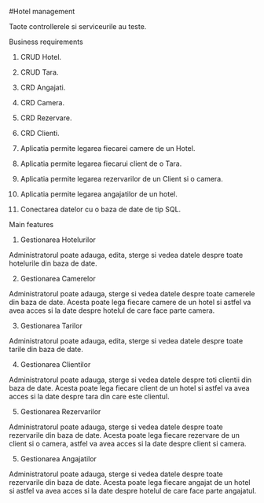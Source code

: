 #Hotel management 

Taote controllerele si serviceurile au teste.

Business requirements

1. CRUD Hotel.

2. CRUD Tara.

3. CRD Angajati.

4. CRD Camera.

5. CRD Rezervare.

6. CRD Clienti.

7. Aplicatia permite legarea fiecarei camere de un Hotel.

8. Aplicatia permite legarea fiecarui client de o Tara.

9. Aplicatia permite legarea rezervarilor de un Client si o camera.

10. Aplicatia permite legarea angajatilor de un hotel.

11. Conectarea datelor cu o baza de date de tip SQL.

Main features

1. Gestionarea Hotelurilor

Administratorul poate adauga, edita, sterge si vedea datele despre toate hotelurile din baza de date.

2. Gestionarea Camerelor

Administratorul poate adauga,  sterge si vedea datele despre toate camerele din baza de date.
Acesta poate lega fiecare camere de un hotel si astfel va avea acces si la date despre hotelul de care face parte camera.

3. Gestionarea Tarilor

Administratorul poate adauga, edita, sterge si vedea datele despre toate tarile din baza de date.

4. Gestionarea Clientilor

Administratorul poate adauga, sterge si vedea datele despre toti clientii din baza de date.
Acesta poate lega fiecare client de un hotel si astfel va avea acces si la date despre tara din care este clientul.

5. Gestionarea Rezervarilor

Administratorul poate adauga, sterge si vedea datele despre toate rezervarile din baza de date.
Acesta poate lega fiecare rezervare de un client si o camera, astfel va avea acces si la date despre client si camera.

5. Gestionarea Angajatilor

Administratorul poate adauga, sterge si vedea datele despre toate rezervarile din baza de date.
Acesta poate lega fiecare angajat de un hotel si astfel va avea acces si la date despre hotelul de care face parte angajatul.

